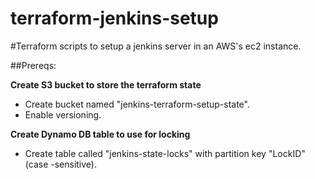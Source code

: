 # terraform-jenkins-setup

#Terraform scripts to setup a jenkins server in an AWS's ec2 instance. 

##Prereqs:

**Create S3 bucket to store the terraform state**

* Create bucket named "jenkins-terraform-setup-state".
* Enable versioning.

**Create Dynamo DB table to use for locking**

* Create table called "jenkins-state-locks" with partition key "LockID" (case -sensitive).
